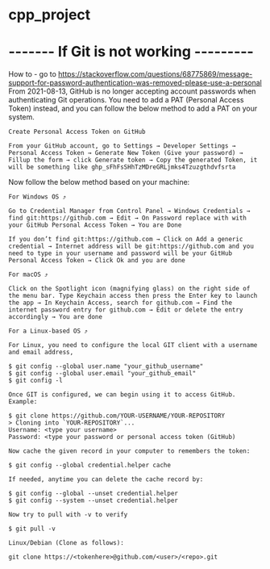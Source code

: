 # cpp_project
# ------- If Git is not working --------- #
How to - go to https://stackoverflow.com/questions/68775869/message-support-for-password-authentication-was-removed-please-use-a-personal
From 2021-08-13, GitHub is no longer accepting account passwords when authenticating Git operations. You need to add a PAT (Personal Access Token) instead, and you can follow the below method to add a PAT on your system.

    Create Personal Access Token on GitHub

    From your GitHub account, go to Settings → Developer Settings → Personal Access Token → Generate New Token (Give your password) → Fillup the form → click Generate token → Copy the generated Token, it will be something like ghp_sFhFsSHhTzMDreGRLjmks4Tzuzgthdvfsrta

Now follow the below method based on your machine:

    For Windows OS ⤴

    Go to Credential Manager from Control Panel → Windows Credentials → find git:https://github.com → Edit → On Password replace with with your GitHub Personal Access Token → You are Done

    If you don’t find git:https://github.com → Click on Add a generic credential → Internet address will be git:https://github.com and you need to type in your username and password will be your GitHub Personal Access Token → Click Ok and you are done

    For macOS ⤴

    Click on the Spotlight icon (magnifying glass) on the right side of the menu bar. Type Keychain access then press the Enter key to launch the app → In Keychain Access, search for github.com → Find the internet password entry for github.com → Edit or delete the entry accordingly → You are done

    For a Linux-based OS ⤴

    For Linux, you need to configure the local GIT client with a username and email address,

    $ git config --global user.name "your_github_username"
    $ git config --global user.email "your_github_email"
    $ git config -l

    Once GIT is configured, we can begin using it to access GitHub. Example:

    $ git clone https://github.com/YOUR-USERNAME/YOUR-REPOSITORY
    > Cloning into `YOUR-REPOSITORY`...
    Username: <type your username>
    Password: <type your password or personal access token (GitHub)

    Now cache the given record in your computer to remembers the token:

    $ git config --global credential.helper cache

    If needed, anytime you can delete the cache record by:

    $ git config --global --unset credential.helper
    $ git config --system --unset credential.helper

    Now try to pull with -v to verify

    $ git pull -v

    Linux/Debian (Clone as follows):

    git clone https://<tokenhere>@github.com/<user>/<repo>.git


